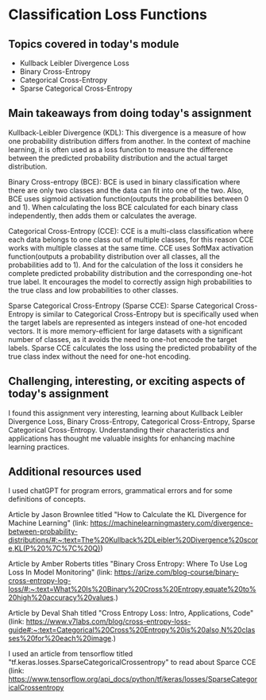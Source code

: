 # Classification Loss Functions

## Topics covered in today's module
* Kullback Leibler Divergence Loss
* Binary Cross-Entropy
* Categorical Cross-Entropy
* Sparse Categorical Cross-Entropy

## Main takeaways from doing today's assignment
Kullback-Leibler Divergence (KDL): This divergence is a measure of how one probability distribution differs from another. In the context of machine learning, it is often used as a loss function to measure the difference between the predicted probability distribution and the actual target distribution. 

Binary Cross-entropy (BCE): BCE is used in binary classification where there are only two classes and the data can fit into one of the two. Also, BCE uses sigmoid activation function(outputs the probabilities between 0 and 1). When calculating the loss BCE calculated for each binary class independently, then adds them or calculates the average.

Categorical Cross-Entropy (CCE): CCE is a multi-class classification where each data belongs to one class out of multiple classes, for this reason CCE works with multiple classes at the same time. CCE uses SoftMax activation function(outputs a probability distribution over all classes, all the probabilities add to 1). And for the calculation of the loss it considers he complete predicted probability distribution and the corresponding one-hot true label. It encourages the model to correctly assign high probabilities to the true class and low probabilities to other classes.

Sparse Categorical Cross-Entropy (Sparse CCE): Sparse Categorical Cross-Entropy is similar to Categorical Cross-Entropy but is specifically used when the target labels are represented as integers instead of one-hot encoded vectors. It is more memory-efficient for large datasets with a significant number of classes, as it avoids the need to one-hot encode the target labels. Sparse CCE calculates the loss using the predicted probability of the true class index without the need for one-hot encoding. 

## Challenging, interesting, or exciting aspects of today's assignment
I found this assignment very interesting, learning about Kullback Leibler Divergence Loss, Binary Cross-Entropy, Categorical Cross-Entropy, Sparse Categorical Cross-Entropy. Understanding their characteristics and applications has thought me valuable insights for enhancing machine learning practices.

## Additional resources used 
I used chatGPT for program errors, grammatical errors and for some definitions of concepts.

Article by Jason Brownlee titled "How to Calculate the KL Divergence for Machine Learning" (link: https://machinelearningmastery.com/divergence-between-probability-distributions/#:~:text=The%20Kullback%2DLeibler%20Divergence%20score,KL(P%20%7C%7C%20Q)) 

Article by Amber Roberts titles "Binary Cross Entropy: Where To Use Log Loss In Model Monitoring" (link: https://arize.com/blog-course/binary-cross-entropy-log-loss/#:~:text=What%20Is%20Binary%20Cross%20Entropy,equate%20to%20high%20accuracy%20values.) 

Article by Deval Shah titled "Cross Entropy Loss: Intro, Applications, Code" 
(link: https://www.v7labs.com/blog/cross-entropy-loss-guide#:~:text=Categorical%20Cross%20Entropy%20is%20also,N%20classes%20for%20each%20image.)

I used an article from tensorflow titled "tf.keras.losses.SparseCategoricalCrossentropy" to read about Sparce CCE 
(link: https://www.tensorflow.org/api_docs/python/tf/keras/losses/SparseCategoricalCrossentropy
